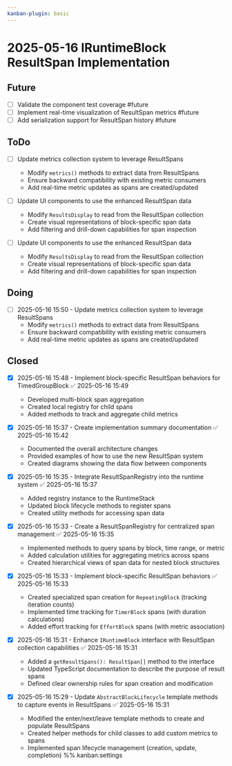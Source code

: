 ```yaml
---
kanban-plugin: basic
---
```


# 2025-05-16 IRuntimeBlock ResultSpan Implementation

## Future

- [ ] Validate the component test coverage #future
- [ ] Implement real-time visualization of ResultSpan metrics #future
- [ ] Add serialization support for ResultSpan history #future

## ToDo

- [ ] Update metrics collection system to leverage ResultSpans
  - Modify `metrics()` methods to extract data from ResultSpans
  - Ensure backward compatibility with existing metric consumers
  - Add real-time metric updates as spans are created/updated

- [ ] Update UI components to use the enhanced ResultSpan data
  - Modify `ResultsDisplay` to read from the ResultSpan collection
  - Create visual representations of block-specific span data
  - Add filtering and drill-down capabilities for span inspection

- [ ] Update UI components to use the enhanced ResultSpan data
  - Modify `ResultsDisplay` to read from the ResultSpan collection
  - Create visual representations of block-specific span data
  - Add filtering and drill-down capabilities for span inspection

## Doing

- [ ] 2025-05-16 15:50 - Update metrics collection system to leverage ResultSpans
  - Modify `metrics()` methods to extract data from ResultSpans
  - Ensure backward compatibility with existing metric consumers
  - Add real-time metric updates as spans are created/updated

## Closed

- [x] 2025-05-16 15:48 - Implement block-specific ResultSpan behaviors for TimedGroupBlock ✅ 2025-05-16 15:49
  - Developed multi-block span aggregation
  - Created local registry for child spans
  - Added methods to track and aggregate child metrics

- [x] 2025-05-16 15:37 - Create implementation summary documentation ✅ 2025-05-16 15:42
  - Documented the overall architecture changes
  - Provided examples of how to use the new ResultSpan system
  - Created diagrams showing the data flow between components

- [x] 2025-05-16 15:35 - Integrate ResultSpanRegistry into the runtime system ✅ 2025-05-16 15:37
  - Added registry instance to the RuntimeStack
  - Updated block lifecycle methods to register spans
  - Created utility methods for accessing span data

- [x] 2025-05-16 15:33 - Create a ResultSpanRegistry for centralized span management ✅ 2025-05-16 15:35
  - Implemented methods to query spans by block, time range, or metric
  - Added calculation utilities for aggregating metrics across spans
  - Created hierarchical views of span data for nested block structures

- [x] 2025-05-16 15:33 - Implement block-specific ResultSpan behaviors ✅ 2025-05-16 15:33
  - Created specialized span creation for `RepeatingBlock` (tracking iteration counts)
  - Implemented time tracking for `TimerBlock` spans (with duration calculations)
  - Added effort tracking for `EffortBlock` spans (with metric association)
- [x] 2025-05-16 15:31 - Enhance `IRuntimeBlock` interface with ResultSpan collection capabilities ✅ 2025-05-16 15:31
  - Added a `getResultSpans(): ResultSpan[]` method to the interface
  - Updated TypeScript documentation to describe the purpose of result spans
  - Defined clear ownership rules for span creation and modification
- [x] 2025-05-16 15:29 - Update `AbstractBlockLifecycle` template methods to capture events in ResultSpans ✅ 2025-05-16 15:31
  - Modified the enter/next/leave template methods to create and populate ResultSpans
  - Created helper methods for child classes to add custom metrics to spans
  - Implemented span lifecycle management (creation, update, completion)
%% kanban:settings
